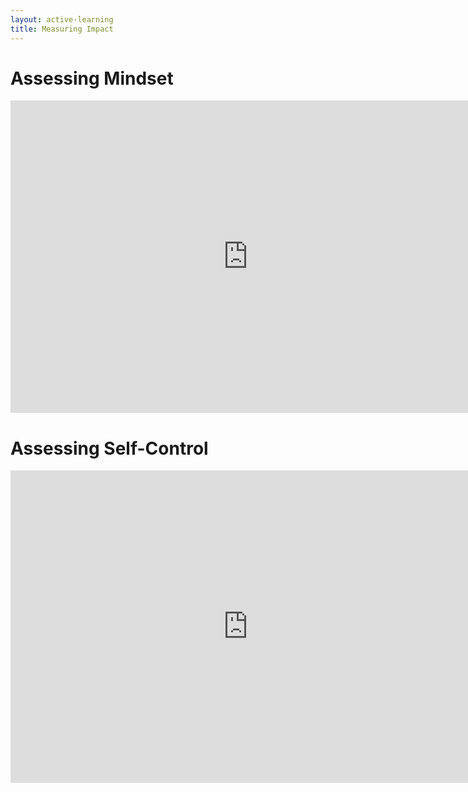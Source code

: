 ```yaml
---
layout: active-learning
title: Measuring Impact
---
```

# Assessing Mindset
<iframe src="https://docs.google.com/forms/d/e/1FAIpQLSftSBJiFZj2xel0WvwVQAEFHe7v8DVZ1BKFivoKA1nW3NFp1g/viewform?embedded=true" width="760" height="500" frameborder="0" marginheight="0" marginwidth="0">Loading...</iframe>


# Assessing Self-Control
<iframe src="https://docs.google.com/forms/d/e/1FAIpQLSeygxKWBLoYEQJFudt1X0nqc2RYVo7oWsPGhSjwIyHID-4LJw/viewform?embedded=true" width="760" height="500" frameborder="0" marginheight="0" marginwidth="0">Loading...</iframe>
